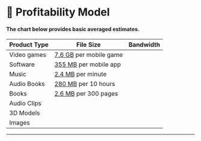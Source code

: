 # 💸 Profitability Model

#### The chart below provides basic averaged estimates.

| Product Type | File Size                                                                                                                                                                             | Bandwidth |
| ------------ | ------------------------------------------------------------------------------------------------------------------------------------------------------------------------------------- | --------- |
| Video games  | [7.6 GB](https://sensortower.com/blog/ios-app-size-growth-2021) per mobile game                                                                                                       |           |
| Software     | [355 MB](https://sensortower.com/blog/ios-app-size-growth-2021) per mobile app                                                                                                        |           |
| Music        | [2.4 MB](https://www.lifewire.com/how-much-data-does-streaming-music-use-4692767#:\~:text=In%20terms%20of%20data%20usage,nearly%201%20GB%20of%20data.) per minute                     |           |
| Audio Books  | [280 MB](https://help.kobo.com/hc/en-us/articles/360018108913-Audiobook-file-sizes#:\~:text=On%20average%2C%20audiobook%20files%20are,on%20your%20mobile%20data%20plan.) per 10 hours |           |
| Books        | [2.6 MB](https://eliteauthors.com/blog/the-average-size-of-a-kindle-e-book/#:\~:text=The%20average%20Kindle%20book%20size,file%20size%20is%202.6%20MB.) per 300 pages                 |           |
| Audio Clips  |                                                                                                                                                                                       |           |
| 3D Models    |                                                                                                                                                                                       |           |
| Images       |                                                                                                                                                                                       |           |

****
